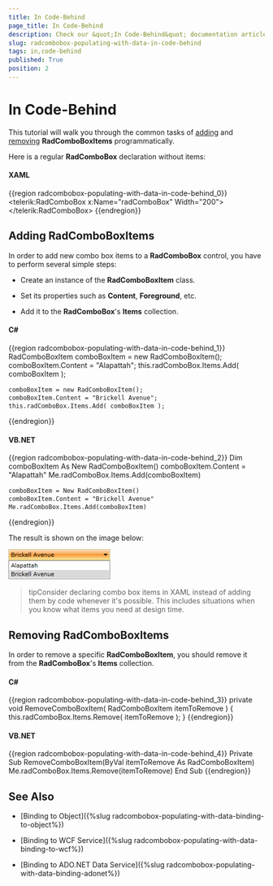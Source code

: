 ```yaml
---
title: In Code-Behind
page_title: In Code-Behind
description: Check our &quot;In Code-Behind&quot; documentation article for the RadComboBox WPF control.
slug: radcombobox-populating-with-data-in-code-behind
tags: in,code-behind
published: True
position: 2
---
```


# In Code-Behind

This tutorial will walk you through the common tasks of [adding](#adding-radcomboboxitems) and [removing](#removing-radcomboboxitems) __RadComboBoxItems__ programmatically.

Here is a regular __RadComboBox__ declaration without items:

#### __XAML__

{{region radcombobox-populating-with-data-in-code-behind_0}}
	<telerik:RadComboBox x:Name="radComboBox" Width="200">
	</telerik:RadComboBox>
{{endregion}}

## Adding RadComboBoxItems

In order to add new combo box items to a __RadComboBox__ control, you have to perform several simple steps:

* Create an instance of the __RadComboBoxItem__ class.

* Set its properties such as __Content__, __Foreground__, etc.

* Add it to the __RadComboBox__'s __Items__ collection.

#### __C#__

{{region radcombobox-populating-with-data-in-code-behind_1}}
	RadComboBoxItem comboBoxItem = new RadComboBoxItem();
	comboBoxItem.Content = "Alapattah";
	this.radComboBox.Items.Add( comboBoxItem );
	
	comboBoxItem = new RadComboBoxItem();
	comboBoxItem.Content = "Brickell Avenue";
	this.radComboBox.Items.Add( comboBoxItem );
{{endregion}}

#### __VB.NET__

{{region radcombobox-populating-with-data-in-code-behind_2}}
	Dim comboBoxItem As New RadComboBoxItem()
	comboBoxItem.Content = "Alapattah"
	Me.radComboBox.Items.Add(comboBoxItem)
	
	comboBoxItem = New RadComboBoxItem()
	comboBoxItem.Content = "Brickell Avenue"
	Me.radComboBox.Items.Add(comboBoxItem)
{{endregion}}

The result is shown on the image below:

![](images/RadComboBox_PopulatingWithData_InCodeBehind_010.png)

>tipConsider declaring combo box items in XAML instead of adding them by code whenever it's possible. This includes situations when you know what items you need at design time.

## Removing RadComboBoxItems

In order to remove a specific __RadComboBoxItem__, you should remove it from the __RadComboBox__'s __Items__ collection.

#### __C#__

{{region radcombobox-populating-with-data-in-code-behind_3}}
	private void RemoveComboBoxItem( RadComboBoxItem itemToRemove )
	{
	    this.radComboBox.Items.Remove( itemToRemove );
	}
{{endregion}}

#### __VB.NET__

{{region radcombobox-populating-with-data-in-code-behind_4}}
	Private Sub RemoveComboBoxItem(ByVal itemToRemove As RadComboBoxItem)
	    Me.radComboBox.Items.Remove(itemToRemove)
	End Sub
{{endregion}}

## See Also

 * [Binding to Object]({%slug radcombobox-populating-with-data-binding-to-object%})

 * [Binding to WCF Service]({%slug radcombobox-populating-with-data-binding-to-wcf%})

 * [Binding to ADO.NET Data Service]({%slug radcombobox-populating-with-data-binding-adonet%})
